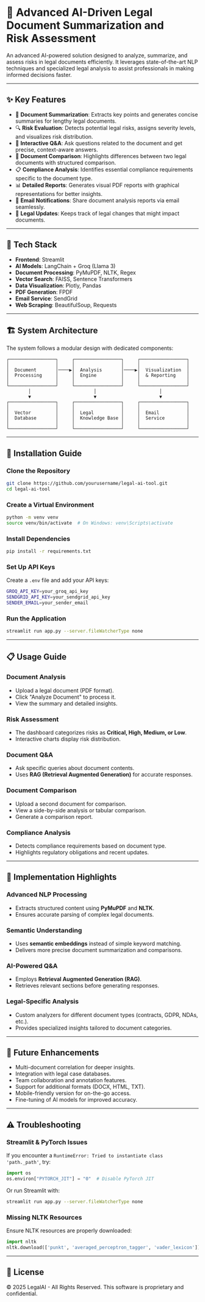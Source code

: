 # 📄 Advanced AI-Driven Legal Document Summarization and Risk Assessment
An advanced AI-powered solution designed to analyze, summarize, and assess risks in legal documents efficiently. It leverages state-of-the-art NLP techniques and specialized legal analysis to assist professionals in making informed decisions faster.

---

## ✨ Key Features

- 📃 **Document Summarization**: Extracts key points and generates concise summaries for lengthy legal documents.
- 🔍 **Risk Evaluation**: Detects potential legal risks, assigns severity levels, and visualizes risk distribution.
- 💬 **Interactive Q&A**: Ask questions related to the document and get precise, context-aware answers.
- 🔀 **Document Comparison**: Highlights differences between two legal documents with structured comparison.
- 📋 **Compliance Analysis**: Identifies essential compliance requirements specific to the document type.
- 📊 **Detailed Reports**: Generates visual PDF reports with graphical representations for better insights.
- 📧 **Email Notifications**: Share document analysis reports via email seamlessly.
- 📜 **Legal Updates**: Keeps track of legal changes that might impact documents.

---

## 🚀 Tech Stack

- **Frontend**: Streamlit
- **AI Models**: LangChain + Groq (Llama 3)
- **Document Processing**: PyMuPDF, NLTK, Regex
- **Vector Search**: FAISS, Sentence Transformers
- **Data Visualization**: Plotly, Pandas
- **PDF Generation**: FPDF
- **Email Service**: SendGrid
- **Web Scraping**: BeautifulSoup, Requests

---

## 🏗️ System Architecture

The system follows a modular design with dedicated components:

```
┌─────────────────┐     ┌─────────────────┐     ┌─────────────────┐
│                 │     │                 │     │                 │
│  Document       │────▶│  Analysis       │────▶│  Visualization  │
│  Processing     │     │  Engine         │     │  & Reporting    │
│                 │     │                 │     │                 │
└─────────────────┘     └─────────────────┘     └─────────────────┘
        │                       │                       │
        ▼                       ▼                       ▼
┌─────────────────┐     ┌─────────────────┐     ┌─────────────────┐
│                 │     │                 │     │                 │
│  Vector         │     │  Legal          │     │  Email          │
│  Database       │     │  Knowledge Base │     │  Service        │
│                 │     │                 │     │                 │
└─────────────────┘     └─────────────────┘     └─────────────────┘
```

---

## 🔧 Installation Guide

### Clone the Repository
```sh
git clone https://github.com/yourusername/legal-ai-tool.git
cd legal-ai-tool
```

### Create a Virtual Environment
```sh
python -m venv venv
source venv/bin/activate  # On Windows: venv\Scripts\activate
```

### Install Dependencies
```sh
pip install -r requirements.txt
```

### Set Up API Keys
Create a `.env` file and add your API keys:
```sh
GROQ_API_KEY=your_groq_api_key
SENDGRID_API_KEY=your_sendgrid_api_key
SENDER_EMAIL=your_sender_email
```

### Run the Application
```sh
streamlit run app.py --server.fileWatcherType none
```

---

## 📋 Usage Guide

### Document Analysis
- Upload a legal document (PDF format).
- Click "Analyze Document" to process it.
- View the summary and detailed insights.

### Risk Assessment
- The dashboard categorizes risks as **Critical, High, Medium, or Low**.
- Interactive charts display risk distribution.

### Document Q&A
- Ask specific queries about document contents.
- Uses **RAG (Retrieval Augmented Generation)** for accurate responses.

### Document Comparison
- Upload a second document for comparison.
- View a side-by-side analysis or tabular comparison.
- Generate a comparison report.

### Compliance Analysis
- Detects compliance requirements based on document type.
- Highlights regulatory obligations and recent updates.

---

## 🌟 Implementation Highlights

### Advanced NLP Processing
- Extracts structured content using **PyMuPDF** and **NLTK**.
- Ensures accurate parsing of complex legal documents.

### Semantic Understanding
- Uses **semantic embeddings** instead of simple keyword matching.
- Delivers more precise document summarization and comparisons.

### AI-Powered Q&A
- Employs **Retrieval Augmented Generation (RAG)**.
- Retrieves relevant sections before generating responses.

### Legal-Specific Analysis
- Custom analyzers for different document types (contracts, GDPR, NDAs, etc.).
- Provides specialized insights tailored to document categories.

---

## 🔮 Future Enhancements
- Multi-document correlation for deeper insights.
- Integration with legal case databases.
- Team collaboration and annotation features.
- Support for additional formats (DOCX, HTML, TXT).
- Mobile-friendly version for on-the-go access.
- Fine-tuning of AI models for improved accuracy.

---

## ⚠️ Troubleshooting

### Streamlit & PyTorch Issues
If you encounter a `RuntimeError: Tried to instantiate class 'path._path'`, try:

```python
import os
os.environ["PYTORCH_JIT"] = "0"  # Disable PyTorch JIT
```
Or run Streamlit with:
```sh
streamlit run app.py --server.fileWatcherType none
```

### Missing NLTK Resources
Ensure NLTK resources are properly downloaded:
```python
import nltk
nltk.download(['punkt', 'averaged_perceptron_tagger', 'vader_lexicon'])
```

---

## 📜 License
© 2025 LegalAI - All Rights Reserved. This software is proprietary and confidential.

